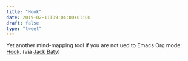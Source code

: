 ```yaml
---
title: "Hook"
date: 2019-02-11T09:04:00+01:00
draft: false
type: "tweet"
---
```


Yet another mind-mapping tool if you are not ued to Emacs Org mode: [Hook](https://hookproductivity.com). (via
[Jack Baty](https://www.baty.blog/2019/hook-links-your-digital-life))
